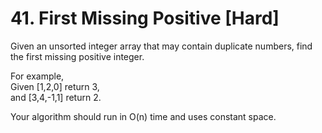 # 41. First Missing Positive [Hard]

Given an unsorted integer array that may contain duplicate numbers, find the first missing positive integer.

For example,  
Given [1,2,0] return 3,  
and [3,4,-1,1] return 2.

Your algorithm should run in O(n) time and uses constant space.